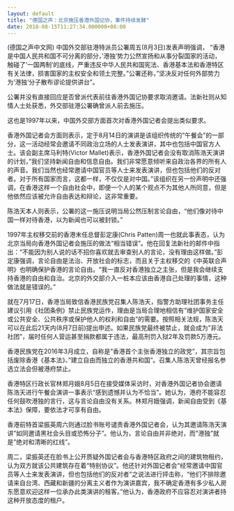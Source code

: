 ```yaml
---
layout: default
title: "德国之声：北京施压香港外国记协，事件持续发酵"
date: 2018-08-15T11:27:34.000000+08:00
---
```


(德国之声中文网) 中国外交部驻港特派员公署周五(8月3日)发表声明强调， “香港是中国人民共和国不可分离的部分，’港独’势力公然宣扬和从事分裂国家的活动，触碰了’一国两制’的底线，严重违反中华人民共和国宪法、香港基本法和香港特区有关法律，损害国家的主权安全和领土完整。”公署还称，”坚决反对任何外部势力为’港独’分子散布谬论提供讲台”。

公署并没有直接回应是否曾派代表前往香港外国记协要求取消邀请。法新社则从知情人士处获悉，外交部驻港公署确曾派人前去施压。

这也是1997年以来，中国外交部方面首次对香港外国记者会提出类似要求。

香港外国记者会方面则表示，定于8月14日的演讲是该组织传统的”午餐会”的一部分，这一活动经常会邀请不同政治立场的人士发表演讲，其中也包括中国官方人士。该会副主席马利特(Victor Mallet)表示，香港外国记者会没有取消陈浩天演讲的计划，”我们坚持新闻自由和信息自由。我们非常愿意倾听来自政治各界的所有人的声音。我们当然也经常邀请中国官员等人士来发表演讲，但也包括他们的反对者。对于所有国家而言，这都一样，不仅仅是对中国。”该组织在另一份声明中还强调，在香港这样一个自由社会中，即便一个人的某个观点不为其他人所同意，但是他依然应该被允许自由表达和辩论，这非常重要。

陈浩天本人则表示，公署的这一施压说明当局公然压制言论自由，“他们像对待中国一样对待香港，以为新闻也可以被封锁。”

1997年主权移交前的香港末任总督彭定康(Chris Patten)周一也就此事表态，认为北京当局向香港外国记者会施压的做法“相当错误”。他在回复法新社的邮件中指出：“不能因为别人说的话不招你喜欢就去审查别人的言论，没有理由这样做。”彭定康强调，言论自由是法治、开放社会的标志，而且关于主权移交的《中英联合声明》也明确保护香港的言论自由。“我一直反对香港独立之主张，但是我会继续支持香港的自由和自治。北京的外交部介入一桩本应该由香港自己处理的事情，这种做法就是错误的。”

就在7月17日，香港当局致信香港民族党召集人陈浩天，指警方助理社团事务主任建议引用《社团条例》禁止民族党运作，理由是当局合理地相信有”维护国家安全或公共安全、公共秩序或保护他人的权利和自由”的需要。按照相关法规，陈浩天可以在此后21天内(8月7日前)提出申述。如果民族党最终被禁止，就会成为”非法社团”，届时任何人营运甚至捐款都属于违法，最高刑罚入狱2年及罚款5万港元。

香港民族党在2016年3月成立，自称是”香港首个主张香港独立的政党”，其宗旨包括废除香港《基本法》、”建立自由而独立的香港共和国”。召集人陈浩天曾经报名参选立法会但被港府禁止。

香港特区行政长官林郑月娥8月5日在接受媒体采访时，对香港外国记者协会邀请陈浩天进行午餐会演讲一事表示“感到遗憾并认为不恰当”。她认为，港府不能容忍任何鼓吹港独的言行，这与言论自由没有关系。林郑月娥强调，新闻自由受到《基本法》保障，要依法才可享有自由。

香港前特首梁振英周六则通过脸书账号谴责香港外国记者会，认为其邀请陈浩天演讲”如同邀请黑社会头目或恐怖分子”。他认为，言论自由并非绝对，而”港独”就是”绝对和清晰的红线”。

周二，梁振英还在脸书上公开质疑外国记者会与香港特区政府之间的建筑物租约，认为双方就该公共建筑存在着“特别协议”。他还针对外国记者会“经常邀请中国官员等人士来发表演讲，但也包括他们的反对者”之说法进行抨击称，“他们不排除邀请来自台湾、西藏和新疆的分离主义者作为演讲嘉宾，我不确定香港有多少私人房东愿意欢迎这样一位承办此类演讲的租客。”他认为，香港政府不应容忍对演讲者持这种开放态度的租户。

